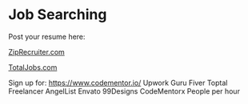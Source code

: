 Job Searching
=============

Post your resume here:

[ZipRecruiter.com](http://ZipRecruiter.com)

[TotalJobs.com](totalJobs.com)

Sign up for: https://www.codementor.io/
Upwork
Guru
Fiver
Toptal
Freelancer
AngelList
Envato
99Designs
CodeMentorx
People per hour
